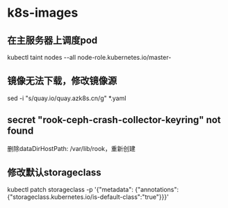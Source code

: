 # k8s-images
## 在主服务器上调度pod
kubectl taint nodes --all node-role.kubernetes.io/master-

## 镜像无法下载，修改镜像源
sed -i "s/quay.io/quay.azk8s.cn/g" *.yaml

## secret "rook-ceph-crash-collector-keyring" not found
删除dataDirHostPath: /var/lib/rook，重新创建

## 修改默认storageclass
kubectl patch storageclass <your-class-name> -p '{"metadata": {"annotations":{"storageclass.kubernetes.io/is-default-class":"true"}}}'
